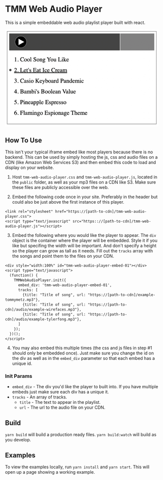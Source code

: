 # TMM Web Audio Player

This is a simple embeddable web audio playlist player built with react.

![Screenshot of player](https://github.com/tommymetz/TMM-Web-Audio-Player/blob/main/screenshot.png?raw=true)

## How To Use

This isn't your typical iframe embed like most players because there is no
backend. This can be used by simply hosting the js, css and audio files on a CDN
(like Amazon Web Services S3) and then embed this code to load and display on
your website.

1. Host `tmm-web-audio-player.css` and `tmm-web-audio-player.js`, located in the
   `public` folder, as well as your mp3 files on a CDN like S3. Make sure these
   files are publicly accessible over the web.

2. Embed the following code once in your site. Preferably in the header but could
also be just above the first instance of this player.
```
<link rel="stylesheet" href="https://[path-to-cdn]/tmm-web-audio-player.css">
<script type="text/javascript" src="https:://[path-to-cdn]/tmm-web-audio-player.js"></script>
```

3. Embed the following where you would like the player to appear. The `div`
   object is the container where the player will be embedded. Style it if you
   like but specifing the width will be important. And don't specify a height so
   the player can grow as tall as it needs. Fill out the `tracks` array with the
   songs and point them to the files on your CDN.
```
<div style="width:100%" id="tmm-web-audio-player-embed-01"></div>
<script type="text/javascript">
  (function() {
    TMMWebAudioPlayer.init({
      embed_div: 'tmm-web-audio-player-embed-01',
      tracks: [
        {title: "Title of song", url: "https://[path-to-cdn]/example-tommymetz.mp3"},
        {title: "Title of song", url: "https://[path-to-cdn]/audio/example-wirefaces.mp3"},
        {title: "Title of song", url: "https://[path-to-cdn]/audio/example-tylerfong.mp3"},
      ]
    });
  })();
</script>
```

4. You may also embed this multiple times (the css and js files in step #1
   should only be embedded once). Just make sure you change the id on the div
   as well as in the `embed_div` parameter so that each embed has a unique id.

### Init Params
- `embed_div` - The div you'd like the player to built into. If you have
  multiple embeds just make sure each div has a unique it.
- `tracks` - An array of tracks.
  - `title` - The text to appear in the playlist.
  - `url` - The url to the audio file on your CDN.

## Build

`yarn build` will build a production ready files.
`yarn build:watch` will build as you develop.

## Examples

To view the examples locally, run `yarn install` and `yarn start`. This will
open up a page showing a working example.
